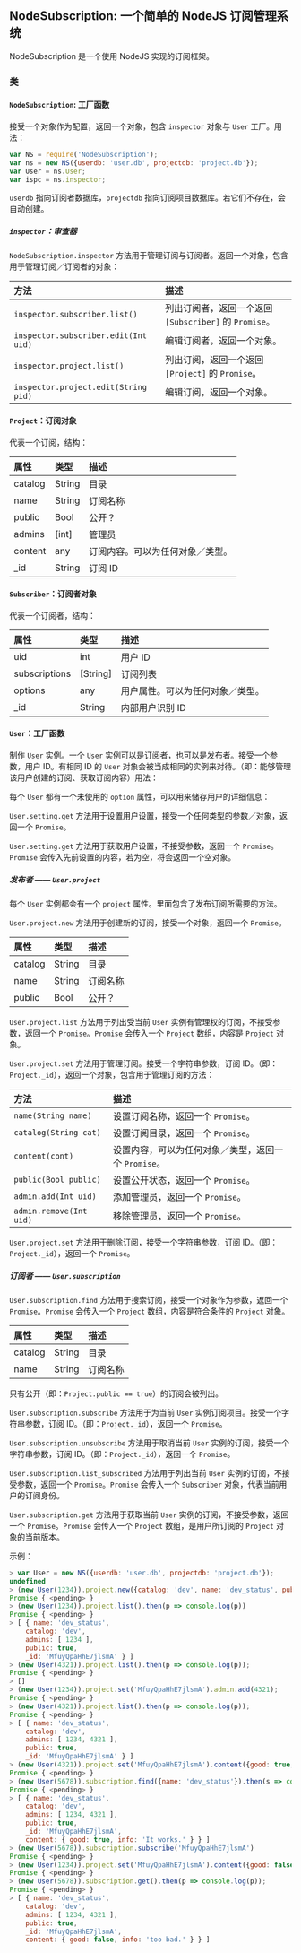 NodeSubscription: 一个简单的 NodeJS 订阅管理系统
---

NodeSubscription 是一个使用 NodeJS 实现的订阅框架。

### 类

#### `NodeSubscription`: 工厂函数

接受一个对象作为配置，返回一个对象，包含 `inspector` 对象与 `User` 工厂。用法：

```Javascript
var NS = require('NodeSubscription');
var ns = new NS({userdb: 'user.db', projectdb: 'project.db'});
var User = ns.User;
var ispc = ns.inspector;
```
`userdb` 指向订阅者数据库，`projectdb` 指向订阅项目数据库。若它们不存在，会自动创建。

##### `inspector`：审查器

`NodeSubscription.inspector` 方法用于管理订阅与订阅者。返回一个对象，包含用于管理订阅／订阅者的对象：

方法|描述
:--|:--
`inspector.subscriber.list()`|列出订阅者，返回一个返回 `[Subscriber]` 的 `Promise`。
`inspector.subscriber.edit(Int uid)`|编辑订阅者，返回一个对象。
`inspector.project.list()`|列出订阅，返回一个返回 `[Project]` 的 `Promise`。
`inspector.project.edit(String pid)`|编辑订阅，返回一个对象。

#### `Project`：订阅对象

代表一个订阅，结构：

属性|类型|描述
:--|:--|:--
catalog|String|目录
name|String|订阅名称
public|Bool|公开？
admins|[int]|管理员
content|any|订阅内容。可以为任何对象／类型。
_id|String|订阅 ID

#### `Subscriber`：订阅者对象

代表一个订阅者，结构：

属性|类型|描述
:--|:--|:--
uid|int|用户 ID
subscriptions|[String]|订阅列表
options|any|用户属性。可以为任何对象／类型。
_id|String|内部用户识别 ID

#### `User`：工厂函数

制作 `User` 实例。一个 `User` 实例可以是订阅者，也可以是发布者。接受一个参数，用户 ID。有相同 ID 的 `User` 对象会被当成相同的实例来对待。（即：能够管理该用户创建的订阅、获取订阅内容）用法：

每个 `User` 都有一个未使用的 `option` 属性，可以用来储存用户的详细信息：

`User.setting.get` 方法用于设置用户设置，接受一个任何类型的参数／对象，返回一个 `Promise`。

`User.setting.get` 方法用于获取用户设置，不接受参数，返回一个 `Promise`。`Promise` 会传入先前设置的内容，若为空，将会返回一个空对象。

##### 发布者 —— `User.project`

每个 `User` 实例都会有一个 `project` 属性。里面包含了发布订阅所需要的方法。

`User.project.new` 方法用于创建新的订阅，接受一个对象，返回一个 `Promise`。

属性|类型|描述
:--|:--|:--
catalog|String|目录
name|String|订阅名称
public|Bool|公开？

`User.project.list` 方法用于列出受当前 `User` 实例有管理权的订阅，不接受参数，返回一个 `Promise`。`Promise` 会传入一个 `Project` 数组，内容是 `Project` 对象。

`User.project.set` 方法用于管理订阅。接受一个字符串参数，订阅 ID。（即：`Project._id`），返回一个对象，包含用于管理订阅的方法：

方法|描述
:--|:--
`name(String name)`|设置订阅名称，返回一个 `Promise`。
`catalog(String cat)`|设置订阅目录，返回一个 `Promise`。
`content(cont)`|设置内容，可以为任何对象／类型，返回一个 `Promise`。
`public(Bool public)`|设置公开状态，返回一个 `Promise`。
`admin.add(Int uid)`|添加管理员，返回一个 `Promise`。
`admin.remove(Int uid)`|移除管理员，返回一个 `Promise`。

`User.project.set` 方法用于删除订阅，接受一个字符串参数，订阅 ID。（即：`Project._id`），返回一个 `Promise`。

##### 订阅者 —— `User.subscription`

`User.subscription.find` 方法用于搜索订阅，接受一个对象作为参数，返回一个 `Promise`。`Promise` 会传入一个 `Project` 数组，内容是符合条件的 `Project` 对象。

属性|类型|描述
:--|:--|:--
catalog|String|目录
name|String|订阅名称

只有公开（即：`Project.public == true`）的订阅会被列出。

`User.subscription.subscribe` 方法用于为当前 `User` 实例订阅项目。接受一个字符串参数，订阅 ID。（即：`Project._id`），返回一个 `Promise`。

`User.subscription.unsubscribe` 方法用于取消当前 `User` 实例的订阅，接受一个字符串参数，订阅 ID。（即：`Project._id`），返回一个 `Promise`。

`User.subscription.list_subscribed` 方法用于列出当前 `User` 实例的订阅，不接受参数，返回一个 `Promise`。`Promise` 会传入一个 `Subscriber` 对象，代表当前用户的订阅身份。

`User.subscription.get` 方法用于获取当前 `User` 实例的订阅，不接受参数，返回一个 `Promise`。`Promise` 会传入一个 `Project` 数组，是用户所订阅的 `Project` 对象的当前版本。

示例：

```Javascript
> var User = new NS({userdb: 'user.db', projectdb: 'project.db'});
undefined
> (new User(1234)).project.new({catalog: 'dev', name: 'dev_status', public: true})
Promise { <pending> }
> (new User(1234)).project.list().then(p => console.log(p))
Promise { <pending> }
> [ { name: 'dev_status',
    catalog: 'dev',
    admins: [ 1234 ],
    public: true,
    _id: 'MfuyQpaHhE7jlsmA' } ]
> (new User(4321)).project.list().then(p => console.log(p));
Promise { <pending> }
> []
> (new User(1234)).project.set('MfuyQpaHhE7jlsmA').admin.add(4321);
Promise { <pending> }
> (new User(4321)).project.list().then(p => console.log(p));
Promise { <pending> }
> [ { name: 'dev_status',
    catalog: 'dev',
    admins: [ 1234, 4321 ],
    public: true,
    _id: 'MfuyQpaHhE7jlsmA' } ]
> (new User(4321)).project.set('MfuyQpaHhE7jlsmA').content({good: true, info: "It works."})
Promise { <pending> }
> (new User(5678)).subscription.find({name: 'dev_status'}).then(s => console.log(s))
Promise { <pending> }
> [ { name: 'dev_status',
    catalog: 'dev',
    admins: [ 1234, 4321 ],
    public: true,
    _id: 'MfuyQpaHhE7jlsmA',
    content: { good: true, info: 'It works.' } } ]
> (new User(5678)).subscription.subscribe('MfuyQpaHhE7jlsmA')
Promise { <pending> }
> (new User(1234)).project.set('MfuyQpaHhE7jlsmA').content({good: false, info:"too bad."});
Promise { <pending> }
> (new User(5678)).subscription.get().then(p => console.log(p));
Promise { <pending> }
> [ { name: 'dev_status',
    catalog: 'dev',
    admins: [ 1234, 4321 ],
    public: true,
    _id: 'MfuyQpaHhE7jlsmA',
    content: { good: false, info: 'too bad.' } } ]
```
